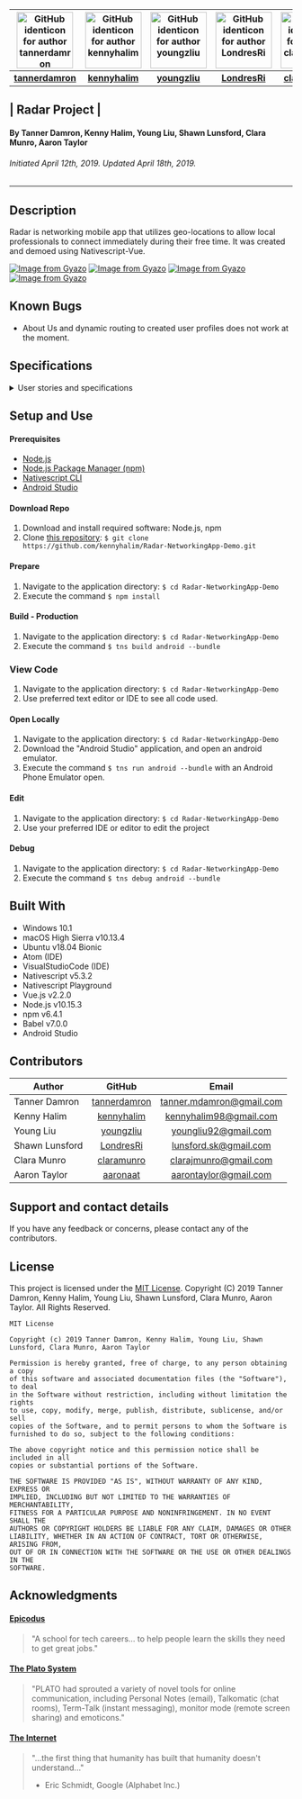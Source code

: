 | [<img src="https://avatars0.githubusercontent.com/u/46458105?s=460&v=4" width=100 alt="GitHub identicon for author tannerdamron">](https://github.com/tannerdamron) | [<img src="https://avatars1.githubusercontent.com/u/46428236?s=460&v=4" width=100 alt="GitHub identicon for author kennyhalim">](https://github.com/kennyhalim) |  [<img src="https://avatars0.githubusercontent.com/u/46437665?s=460&v=4" width=100 alt="GitHub identicon for author youngzliu">](https://github.com/youngzliu) |  [<img src="https://avatars1.githubusercontent.com/u/46427680?s=400&v=4" width=100 alt="GitHub identicon for author LondresRi">](https://github.com/LondresRi) |  [<img src="https://avatars0.githubusercontent.com/u/43104007?s=460&v=4" width=100 alt="GitHub identicon for author claramunro">](https://github.com/claramunro) |  [<img src="https://avatars3.githubusercontent.com/u/46456603?s=460&v=4" width=100 alt="GitHub identicon for author aaronaat">](https://github.com/aaronaat) |
|:-----:|:-----:|:-----:|:-----:|:-----:|:-----:|
| [**tannerdamron**](https://github.com/tannerdamron) | [**kennyhalim**](https://github.com/kennyhalim) | [**youngzliu**](https://github.com/youngzliu) | [**LondresRi**](https://github.com/LondresRi) | [**claramunro**](https://github.com/claramunro) | [**aaronaat**](https://github.com/aaronaat) |

## | **Radar Project** |

#### By Tanner Damron, Kenny Halim, Young Liu, Shawn Lunsford, Clara Munro, Aaron Taylor
###### Initiated April 12th, 2019. Updated April 18th, 2019.

----------

## Description
Radar is networking mobile app that utilizes geo-locations to allow local professionals to connect immediately during their free time. It was created and demoed using Nativescript-Vue.

[![Image from Gyazo](https://i.gyazo.com/13298f177d4d0a45440c762d08ef3518.gif)](https://gyazo.com/13298f177d4d0a45440c762d08ef3518)
[![Image from Gyazo](https://i.gyazo.com/e57be400d58fa42b0c34737921d93430.gif)](https://gyazo.com/e57be400d58fa42b0c34737921d93430)
[![Image from Gyazo](https://i.gyazo.com/68ad5def13700a1d51ceccfdf35fea9c.gif)](https://gyazo.com/68ad5def13700a1d51ceccfdf35fea9c)
[![Image from Gyazo](https://i.gyazo.com/eb7c087e5a186202503686e675797900.gif)](https://gyazo.com/eb7c087e5a186202503686e675797900)

## Known Bugs

* About Us and dynamic routing to created user profiles does not work at the moment.

## Specifications

<details>
<summary>User stories and specifications</summary>

<table>
  <tr>
    <th> Scenario 01 </th><th></th>
  </tr>
  <tr>
    <td> Behavior </td>
    <td>As a new user, I want to be able to sign up</td>
  </tr>
  <tr>
    <td> Input </td>
    <td>User credentials</td>
  </tr>
  <tr>
    <td> Output </td>
    <td>Access to app functions</td>
  </tr>
  <tr>
    <td> Notes </td>
    <td> </td>
  </tr>
  <tr>
    <td> Completion </td>
    <td> True </td>
  </tr>
</table>

<table>
  <tr>
    <th> Scenario 02 </th><th></th>
  </tr>
  <tr>
    <td> Behavior </td>
    <td>As a new user, I want to be able to use my current sign in to use the app</td>
  </tr>
  <tr>
    <td> Input </td>
    <td>Username and password</td>
  </tr>
  <tr>
    <td> Output </td>
    <td>Access to app functions</td>
  </tr>
  <tr>
    <td> Notes </td>
    <td> </td>
  </tr>
  <tr>
    <td> Completion </td>
    <td> True </td>
  </tr>
</table>

<table>
  <tr>
    <th> Scenario 03 </th><th></th>
  </tr>
  <tr>
    <td> Behavior </td>
    <td>As a networking professional, I want to be able to manage my profile</td>
  </tr>
  <tr>
    <td> Input </td>
    <td>User information</td>
  </tr>
  <tr>
    <td> Output </td>
    <td>Public profile with user information displayed</td>
  </tr>
  <tr>
    <td> Notes </td>
    <td> Currently no profile privacy settings </td>
  </tr>
  <tr>
    <td> Completion </td>
    <td> True </td>
  </tr>
</table>

<table>
  <tr>
    <th> Scenario 04 </th><th></th>
  </tr>
  <tr>
    <td> Behavior </td>
    <td>As a local networker, I want to know who is nearby</td>
  </tr>
  <tr>
    <td> Input </td>
    <td>User geo-location</td>
  </tr>
  <tr>
    <td> Output </td>
    <td>Distance to other users by their geo-locations</td>
  </tr>
  <tr>
    <td> Notes </td>
    <td> Currently hardcoded for demo purposes </td>
  </tr>
  <tr>
    <td> Completion </td>
    <td> True </td>
  </tr>
</table>

<table>
  <tr>
    <th> Scenario 05 </th><th></th>
  </tr>
  <tr>
    <td> Behavior </td>
    <td>As a social media user, I want to be able to view other users' profiles</td>
  </tr>
  <tr>
    <td> Input </td>
    <td>Click user avatar</td>
  </tr>
  <tr>
    <td> Output </td>
    <td>Display public profile</td>
  </tr>
  <tr>
    <td> Notes </td>
    <td> </td>
  </tr>
  <tr>
    <td> Completion </td>
    <td> True </td>
  </tr>
</table>

<table>
  <tr>
    <th> Scenario 06 </th><th></th>
  </tr>
  <tr>
    <td> Behavior </td>
    <td>As a social media user, I want to be able to message others</td>
  </tr>
  <tr>
    <td> Input </td>
    <td>User A sends message</td>
  </tr>
  <tr>
    <td> Output </td>
    <td>User B recieves message</td>
  </tr>
  <tr>
    <td> Notes </td>
    <td> Currently setup for demo purposes </td>
  </tr>
  <tr>
    <td> Completion </td>
    <td> True </td>
  </tr>
</table>

<table>
  <tr>
    <th> Scenario 07 </th><th></th>
  </tr>
  <tr>
    <td> Behavior </td>
    <td>As a multi-app user, I want to remain logged into my apps</td>
  </tr>
  <tr>
    <td> Input </td>
    <td>User login information</td>
  </tr>
  <tr>
    <td> Output </td>
    <td>User remains logged in</td>
  </tr>
  <tr>
    <td> Notes </td>
    <td> </td>
  </tr>
  <tr>
    <td> Completion </td>
    <td> True </td>
  </tr>
</table>

<table>
  <tr>
    <th> Scenario 08 </th><th></th>
  </tr>
  <tr>
    <td> Behavior </td>
    <td>As a multi-app user, I want my login information saved</td>
  </tr>
  <tr>
    <td> Input </td>
    <td>User login information</td>
  </tr>
  <tr>
    <td> Output </td>
    <td>User information is saved until cleared</td>
  </tr>
  <tr>
    <td> Notes </td>
    <td> </td>
  </tr>
  <tr>
    <td> Completion </td>
    <td> True </td>
  </tr>
</table>

<table>
  <tr>
    <th> Scenario 09 </th><th></th>
  </tr>
  <tr>
    <td> Behavior </td>
    <td>As a user, I want to be able to log out of the app</td>
  </tr>
  <tr>
    <td> Input </td>
    <td>User clicks log out</td>
  </tr>
  <tr>
    <td> Output </td>
    <td>App exits user controls until next log in</td>
  </tr>
  <tr>
    <td> Notes </td>
    <td> </td>
  </tr>
  <tr>
    <td> Completion </td>
    <td> True </td>
  </tr>
</table>

<table>
  <tr>
    <th> Scenario 10 </th><th></th>
  </tr>
  <tr>
    <td> Behavior </td>
    <td>As a local networker, I want to be visually see how far other users are from me</td>
  </tr>
  <tr>
    <td> Input </td>
    <td>User searches for other networkers</td>
  </tr>
  <tr>
    <td> Output </td>
    <td>Map display</td>
  </tr>
  <tr>
    <td> Notes </td>
    <td> </td>
  </tr>
  <tr>
    <td> Completion </td>
    <td> True </td>
  </tr>
</table>

</details>


## Setup and Use

#### Prerequisites
* [Node.js](https://nodejs.org/en/)
* [Node.js Package Manager (npm)](https://www.npmjs.com/)
* [Nativescript CLI](https://docs.nativescript.org/start/quick-setup)
* [Android Studio](https://developer.android.com/studio)

#### Download Repo
1. Download and install required software: Node.js, npm
2. Clone [this repository](https://github.com/kennyhalim/Radar-NetworkingApp-Demo.git): `$ git clone https://github.com/kennyhalim/Radar-NetworkingApp-Demo.git`

#### Prepare
1. Navigate to the application directory: `$ cd Radar-NetworkingApp-Demo`
2. Execute the command `$ npm install`

#### Build - Production
1. Navigate to the application directory: `$ cd Radar-NetworkingApp-Demo`
2. Execute the command `$ tns build android --bundle`

### View Code
1. Navigate to the application directory: `$ cd Radar-NetworkingApp-Demo`
2. Use preferred text editor or IDE to see all code used.

#### Open Locally
1. Navigate to the application directory: `$ cd Radar-NetworkingApp-Demo`
2. Download the "Android Studio" application, and open an android emulator.
2. Execute the command `$ tns run android --bundle` with an Android Phone Emulator open.

#### Edit
1. Navigate to the application directory: `$ cd Radar-NetworkingApp-Demo`
2. Use your preferred IDE or editor to edit the project

#### Debug
1. Navigate to the application directory: `$ cd Radar-NetworkingApp-Demo`
2. Execute the command `$ tns debug android --bundle`


## Built With

* Windows 10.1
* macOS High Sierra v10.13.4
* Ubuntu v18.04 Bionic
* Atom (IDE)
* VisualStudioCode (IDE)
* Nativescript v5.3.2
* Nativescript Playground
* Vue.js v2.2.0
* Node.js v10.15.3
* npm v6.4.1
* Babel v7.0.0
* Android Studio

## Contributors

| Author | GitHub | Email |
|--------|:------:|:-----:|
| Tanner Damron | [tannerdamron](https://github.com/tannerdamron) | [tanner.mdamron@gmail.com](mailto:tanner.mdamron@gmail.com) |
| Kenny Halim | [kennyhalim](https://github.com/kennyhalim) | [kennyhalim98@gmail.com](mailto:kennyhalim98@gmail.com) |
| Young Liu | [youngzliu](https://github.com/youngzliu) | [youngliu92@gmail.com](mailto:youngliu92@gmail.com) |
| Shawn Lunsford | [LondresRi](https://github.com/LondresRi) |  [lunsford.sk@gmail.com](mailto:lunsford.sk@gmail.com) |
| Clara Munro | [claramunro](https://github.com/claramunro) | [clarajmunro@gmail.com](mailto:clarajmunro@gmail.com) |
| Aaron Taylor | [aaronaat](https://github.com/aaronaat) | [aarontaylor@gmail.com](mailto:aarontaylor@gmail.com) |

## Support and contact details

If you have any feedback or concerns, please contact any of the contributors.

## License

This project is licensed under the [MIT License](https://opensource.org/licenses/MIT). Copyright (C) 2019 Tanner Damron, Kenny Halim, Young Liu, Shawn Lunsford, Clara Munro, Aaron Taylor. All Rights Reserved.
```
MIT License

Copyright (c) 2019 Tanner Damron, Kenny Halim, Young Liu, Shawn Lunsford, Clara Munro, Aaron Taylor

Permission is hereby granted, free of charge, to any person obtaining a copy
of this software and associated documentation files (the "Software"), to deal
in the Software without restriction, including without limitation the rights
to use, copy, modify, merge, publish, distribute, sublicense, and/or sell
copies of the Software, and to permit persons to whom the Software is
furnished to do so, subject to the following conditions:

The above copyright notice and this permission notice shall be included in all
copies or substantial portions of the Software.

THE SOFTWARE IS PROVIDED "AS IS", WITHOUT WARRANTY OF ANY KIND, EXPRESS OR
IMPLIED, INCLUDING BUT NOT LIMITED TO THE WARRANTIES OF MERCHANTABILITY,
FITNESS FOR A PARTICULAR PURPOSE AND NONINFRINGEMENT. IN NO EVENT SHALL THE
AUTHORS OR COPYRIGHT HOLDERS BE LIABLE FOR ANY CLAIM, DAMAGES OR OTHER
LIABILITY, WHETHER IN AN ACTION OF CONTRACT, TORT OR OTHERWISE, ARISING FROM,
OUT OF OR IN CONNECTION WITH THE SOFTWARE OR THE USE OR OTHER DEALINGS IN THE
SOFTWARE.
```

## Acknowledgments

#### [Epicodus](https://www.epicodus.com/)
>"A school for tech careers... to help people learn the skills they need to get great jobs."

#### [The Plato System](https://en.wikipedia.org/w/index.php?title=PLATO_system&redirect=yes)
>"PLATO had sprouted a variety of novel tools for online communication, including Personal Notes (email), Talkomatic (chat rooms), Term-Talk (instant messaging), monitor mode (remote screen sharing) and emoticons."

#### [The Internet](https://webfoundation.org/)
> "...the first thing that humanity has built that humanity doesn't understand..."
> - Eric Schmidt, Google (Alphabet Inc.)
